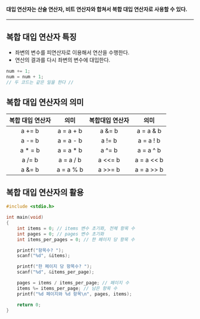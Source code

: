 #### 대입 연산자는 산술 연산자, 비트 연산자와 합쳐서 복합 대입 연산자로 사용할 수 있다. ####

____
## 복합 대입 연산자  특징 ##

- 좌변의 변수를 피연산자로 이용해서 연산을 수행한다.
- 연산의 결과를 다시 좌변의 변수에 대입한다.

```c
num += 1;
num = num + 1;
// 두 코드는 같은 일을 한다 //
```



## 복합 대입 연산자의 의미 ##

| 복합 대입 연산자 |    의미     | 복합대입 연산자 |     의미     |
| :-------: | :-------: | :------: | :--------: |
|  a += b   | a = a + b |  a &= b  | a = a & b  |
|  a -= b   | a = a - b |  a != b  | a = a ! b  |
|  a * = b  | a = a * b |  a ^= b  | a = a ^ b  |
|  a /= b   | a = a / b | a <<= b  | a = a << b |
|  a &= b   | a = a % b | a >>= b  | a = a >> b |

## 복합 대입 연산자의 활용 ##

```c
#include <stdio.h>

int main(void)
{
	int items = 0; // items 변수 초기화, 전체 항목 수
	int pages = 0; // pages 변수 초기화
	int items_per_pages = 0; // 한 페이지 당 항목 수

	printf("항목수? ");
	scanf("%d", &items);

	printf("한 페이지 당 항목수? ");
	scanf("%d", &items_per_page);

	pages = items / items_per_page; // 페이지 수
	items %= items_per_page; // 남은 항목 수
	printf("%d 페이지와 %d 항목\n", pages, items);

	return 0;
}
```